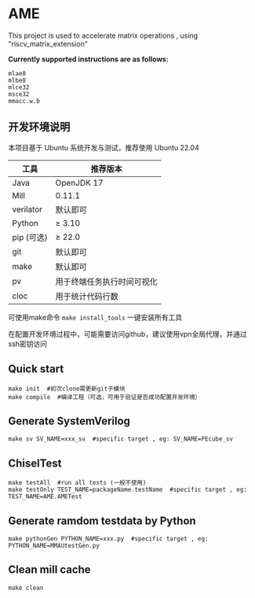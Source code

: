 # AME

This project is used to accelerate matrix operations , using "riscv_matrix_extension"

**Currently supported instructions are as follows:**

```
mlae8
mlbe8
mlce32
msce32
mmacc.w.b
```

## 开发环境说明

本项目基于 Ubuntu 系统开发与测试，推荐使用 Ubuntu 22.04


| 工具      | 推荐版本         |
| --------- | ---------------- |
| Java      | OpenJDK 17       |
| Mill      | 0.11.1           |
| verilator | 默认即可         |
| Python    | ≥ 3.10          |
| pip (可选)  | ≥ 22.0          |
| git       | 默认即可         |
|make       | 默认即可 |
| pv        | 用于终端任务执行时间可视化   |
| cloc      | 用于统计代码行数 |

可使用make命令 `make install_tools` 一键安装所有工具

在配置开发环境过程中，可能需要访问github，建议使用vpn全局代理，并通过ssh密钥访问

## Quick start

```
make init  #初次clone需更新git子模块
make compile  #编译工程（可选，可用于验证是否成功配置开发环境）
```

## Generate SystemVerilog

```
make sv SV_NAME=xxx_sv  #specific target , eg: SV_NAME=PEcube_sv
```

## ChiselTest

```
make testAll  #run all tests (一般不使用)
make testOnly TEST_NAME=packageName.testName  #specific target , eg: TEST_NAME=AME.AMETest
```

## Generate ramdom testdata by Python

```
make pythonGen PYTHON_NAME=xxx.py  #specific target , eg: PYTHON_NAME=MMAUtestGen.py
```

## Clean mill cache

```
make clean
```
